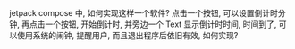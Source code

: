 jetpack compose 中, 如何实现这样一个软件? 点击一个按钮, 可以设置倒计时分钟, 再点击一个按钮, 开始倒计时, 并旁边一个 Text 显示倒计时时间, 时间到了, 可以使用系统的闹钟, 提醒用户, 而且退出程序后依旧有效, 如何实现?